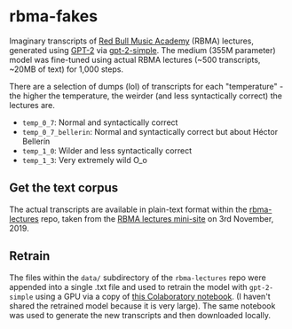 # rbma-fakes

Imaginary transcripts of [Red Bull Music Academy](https://www.redbullmusicacademy.com/) (RBMA) lectures, generated using [GPT-2](https://github.com/openai/gpt-2) via [gpt-2-simple](https://github.com/minimaxir/gpt-2-simple). The medium (355M parameter) model was fine-tuned using actual RBMA lectures (~500 transcripts, ~20MB of text) for 1,000 steps.

There are a selection of dumps (lol) of transcripts for each "temperature" - the higher the temperature, the weirder (and less syntactically correct) the lectures are.

- `temp_0_7`: Normal and syntactically correct
- `temp_0_7_bellerin`: Normal and syntactically correct but about Héctor Bellerín
- `temp_1_0`: Wilder and less syntactically correct
- `temp_1_3`: Very extremely wild O_o

## Get the text corpus

The actual transcripts are available in plain-text format within the [rbma-lectures](https://github.com/ewenme/rbma-lectures) repo, taken from the [RBMA lectures mini-site](https://www.redbullmusicacademy.com/lectures) on 3rd November, 2019. 

## Retrain

The files within the `data/` subdirectory of the `rbma-lectures` repo were appended into a single .txt file and used to retrain the model with `gpt-2-simple` using a GPU via a copy of [this Colaboratory notebook](https://colab.research.google.com/drive/1VLG8e7YSEwypxU-noRNhsv5dW4NfTGce). (I haven't shared the retrained model because it is very large). The same notebook was used to generate the new transcripts and then downloaded locally.